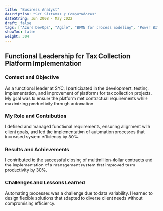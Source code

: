 ```yaml
---
title: "Business Analyst"
description: "SYC Sistemas y Computadores"
dateString: Jun 2008 - May 2022
draft: false
tags: ["Azure DevOps", "Agile", "BPMN for process modeling", "Power BI",  "Advanced Excel"]
showToc: false
weight: 304
--- 
```


## Functional Leadership for Tax Collection Platform Implementation
### Context and Objective

As a functional leader at SYC, I participated in the development, testing, implementation, and improvement of platforms for tax collection projects. My goal was to ensure the platform met contractual requirements while maximizing productivity through automation.

### My Role and Contribution

I defined and managed functional requirements, ensuring alignment with client goals, and led the implementation of automation processes that increased system efficiency by 30%.

### Results and Achievements
I contributed to the successful closing of multimillion-dollar contracts and the implementation of a management system that improved team productivity by 30%.

### Challenges and Lessons Learned
Automating processes was a challenge due to data variability. I learned to design flexible solutions that adapted to diverse client needs without compromising efficiency.
